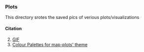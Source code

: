 ### Plots
This directory srotes the saved pics of verious plots/visualizations

#### Citation
2. [GIF](https://ezgif.com/maker)
3. [Colour Palettes for map-plots' theme](https://colorhunt.co/)